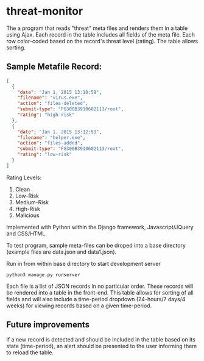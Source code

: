 # threat-monitor

The a program that reads "threat" meta files and renders them in a table using Ajax. Each record in the table includes all fields of the meta file. Each row color-coded based on the record's threat level (rating). The table allows sorting.

## Sample Metafile Record:

```json
[
  {
    "date": "Jan 1, 2015 13:10:59",
    "filename": "virus.exe",
    "action": "files-deleted",
    "submit-type": "FG300B3910602113/root",
    "rating": "high-risk"
  },
  {
    "date": "Jan 1, 2015 13:12:59",
    "filename": "helper.exe",
    "action": "files-added",
    "submit-type": "FG300B3910602113/root",
    "rating": "low-risk"
  }
]
```

Rating Levels:

1. Clean
2. Low-Risk
3. Medium-Risk
4. High-Risk
5. Malicious

Implemented with Python within the Django framework, Javascript/JQuery and CSS/HTML.

To test program, sample meta-files can be droped into a base directory (example files are data.json and data1.json).

Run in from within base directory to start development server

```
python3 manage.py runserver
```

Each file is a list of JSON records in no particular order. These records will be rendered into a table in the front-end. This table allows for sorting of all fields and will also include a time-period dropdown (24-hours/7 days/4 weeks) for viewing records based on a given time-period.

## Future improvements

If a new record is detected and should be included in the table based on its state (time-period), an alert should be presented to the user informing them to reload the table.
